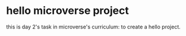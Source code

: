 # hello microverse project

this is day 2's task in microverse's curriculum: to create a hello project.
